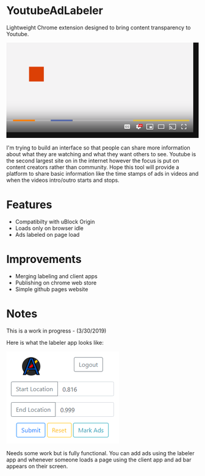 # YoutubeAdLabeler

Lightweight Chrome extension designed to bring content transparency to Youtube. 

![Concept Art](/images/design.png)

I'm trying to build an interface so that people can share more information about what they are watching and what they want others to see. Youtube is the second largest site on in the internet however the focus is put on content creators rather than community. Hope this tool will provide a platform to share basic information like the time stamps of ads in videos and when the videos intro/outro starts and stops. 

# Features

- Compatibilty with uBlock Origin
- Loads only on browser idle
- Ads labeled on page load

# Improvements

- Merging labeling and client apps
- Publishing on chrome web store
- Simple github pages website

# Notes

This is a work in progress - (3/30/2019)

Here is what the labeler app looks like:

![Labeler](/images/labeler.png)

Needs some work but is fully functional. You can add ads using the labeler app and whenever someone loads a page using the client app and ad bar appears on their screen.
